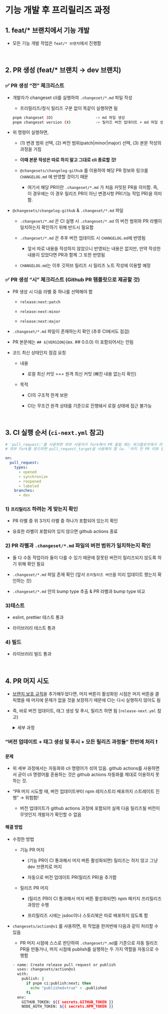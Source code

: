 # 기능 개발 후 프리릴리즈 과정

## 1. feat/\* 브랜치에서 기능 개발

- 모든 기능 개발 작업은 `feat/* 브랜치`에서 진행함

<br />

## 2. PR 생성 (feat/\* 브랜치 → dev 브랜치)

<aside>

### ✅ PR 생성 “전” 체크리스트

- 개발자가 changeset cli를 실행하여 `.changeset/*.md` 파일 작성

  - 프리릴리즈/정식 릴리즈 구분 없이 똑같이 실행하면 됨

  ```bash
  pnpm changeset (O)                   -> md 파일 생성
  pnpm changeset version (X)           -> 릴리즈 버전 업데이트 + md 파일 생성
  ```

- 위 명령어 실행하면,

  - (1) 변경 범위 선택, (2) 버전 범위(patch|minor|major) 선택, (3) 본문 작성의 과정을 거침

  - **이때 본문 작성은 따로 하지 말고 그대로 cli 종료할 것!**

  - `@changesets/changelog-github` 를 이용하여 해당 PR 정보와 링크를 `CHANGELOG.md` 에 반영할 것이기 때문

    - 여기서 해당 PR이란 `.changeset/*.md` 가 처음 커밋된 PR을 의미함. 즉, 이 경우에는 이 경우 릴리즈 PR이 아닌 변경사항 PR(기능 작업 PR)을 의미함.

- `@changesets/changelog-github` & `.changeset/*.md` 파일

  - `.changeset/*.md` 은 CI 실행 시 `.changeset/*.md` 의 버전 범위와 PR 라벨이 일치하는지 확인하기 위해 반드시 필요함

  - `.changeset/*.md` 은 추후 버전 업데이트 시 `CHANGELOG.md`에 반영됨

    - 앞서 따로 내용을 작성하지 않았으니 반영되는 내용은 없지만, 만약 작성한 내용이 있었다면 PR과 함께 그 또한 반영됨

  - `CHANGELOG.md`는 이후 깃허브 릴리즈 시 릴리즈 노트 작성에 이용할 예정
</aside>

<aside>

### ✅ PR 생성 “시” 체크리스트 (Github PR 템플릿으로 제공할 것)

- PR 생성 시 다음 라벨 중 하나를 선택해야 함

  - `release:next:patch`

  - `release:next:minor`

  - `release:next:major`

- `.changeset/*.md` 파일이 존재하는지 확인 (추후 CI에서도 점검)

- PR 본문에는 `## ${VERSION}`(ex. ## 0.0.0) 이 포함되어서는 안됨

- 코드 최신 상태인지 점검 요청

  - 내용

    - 로컬 최신 커밋 === 원격 최신 커밋 (빠진 내용 없는지 확인)

  - 목적

    - CI의 구조적 한계 보완

    - CI는 무조건 원격 상태를 기준으로 진행돼서 로컬 상태에 접근 불가능

</aside>

<br />

## 3. CI 실행 순서 (`ci-next.yml` 참고)

```yaml
# 'pull_request:'를 사용하면 외부 사용자가 fork해서 PR 올릴 때는 워크플로우에서 라벨 못 가져옴
# 외부 fork를 받으려면 pull_request_target을 사용해야 함 (w. '머지 전 PR 리뷰 필수' 브랜치 룰 추가)

on:
  pull_request:
    types:
      - opened
      - synchronize
      - reopened
      - labeled
    branches:
      - dev
```

### 1) `프리릴리즈` 하려는 게 맞는지 확인

- PR 라벨 중 위 3가지 라벨 중 하나가 포함되어 있는지 확인

- 유효한 라벨이 포함되어 있지 않으면 github actions 종료

### 2) PR 라벨과 `.changeset/*.md` 파일의 버전 범위가 일치하는지 확인

- 둘 다 수동 작업이라 둘이 다를 수 있기 때문에 잘못된 버전이 릴리즈되지 않도록 하기 위해 확인 필요

- `.changeset/*.md` 파일 존재 확인 (앞서 `프리릴리즈 버전`을 미리 업데이트 했는지 확인하는 것)

- `.changeset/*.md` 안의 bump type 추출 & PR 라벨과 bump type 비교

### 3)테스트

- eslint, prettier 테스트 통과

- 라이브러리 테스트 통과

### 4) 빌드

- 라이브러리 빌드 통과

<br />

## 4. PR 머지 시도

- [브랜치 보호 규칙](./cicd.md#3-github-브랜치-보호-및-병합-조건-설정)을 추가해두었다면, 머지 버튼이 활성화된 시점은 머지 버튼을 클릭했을 때 머지에 문제가 없을 것을 보장하기 때문에 CI는 다시 실행하지 않아도 됨

- 즉, 바로 버전 업데이트, 태그 생성 및 푸시, 릴리즈 하면 됨 (`release-next.yml` 참고)

  <details>
    <summary>세부 과정</summary>

    ```yaml
      on:
        pull_request:
          types: [closed]
          branches:
            - dev

      jobs:
        release:
          if: github.event.pull_request.merged == true
          steps: ...
    ```

    - 버전 업데이트

      - package.json에서 버전 업데이트

      - `.changeset/*.md`가 `CHANGELOG.md`에 반영되고, `.changeset/*.md` 삭제됨

      ```bash
      pnpm changeset pre enter next        -> 프리릴리즈 모드 진입 (현재 프리릴리즈 모드가 아닐 때만 실행)
      pnpm changeset version               -> 프리릴리즈 버전 업데이트
      ```

    - 태그 생성 및 푸시

      ```bash
      - name: Tag version
        run: |
          TAG="v$(jq -r .version < ./packages/your-pkg/package.json)"
          git tag $TAG
          git push origin $TAG
      ```

    - npm 레지스트리 배포

      ```bash
      pnpm changeset publish --tag next    -> 프리릴리즈
      ```

    - Github에 릴리즈

      - `CHANGELOG.md` 내용을 가져와서 릴리즈 노트 구성
  </details>

<aside>

### ”버전 업데이트 + 태그 생성 및 푸시 + 모든 릴리즈 과정들” 한번에 처리 ❗️

#### 문제

- 위 세부 과정에서는 자동화와 cli 명령어가 섞여 있음. github actions를 사용하면서 굳이 cli 명령어를 혼용하는 것은 github actions 자동화를 제대로 이용하지 못하는 것.

- “PR 머지 시도할 때, 버전 업데이트부터 npm 레지스트리 배포까지 스트레이트 진행” → 위험함!

  - 버전 업데이트가 github actions 과정에 포함되어 실제 다음 릴리즈될 버전이 무엇인지 개발자가 확인할 수 없음

#### 해결 방법

- 수정한 방법

  - 기능 PR 머지

    - (기능 PR이 CI 통과해서 머지 버튼 활성화되면) 릴리즈는 하지 않고 그냥 dev 브랜치로 머지

    - 자동으로 버전 업데이트 PR(릴리즈 PR)을 추가함

  - 릴리즈 PR 머지

    - (릴리즈 PR이 CI 통과해서 머지 버튼 활성화되면) npm 패키지 프리릴리즈 과정만 수행

    - 프리릴리즈 시에는 jsdoc이나 스토리북은 따로 배포하지 않도록 함

- `changesets/action@v1` 를 사용하면, 위 작업을 한꺼번에 다음과 같이 처리할 수 있음

  - PR 머지 시점에 스스로 판단하여 `.changeset/*.md`를 기준으로 자동 릴리즈 PR을 만들거나, 머지 시점에 publish를 실행하는 두 가지 역할을 자동으로 수행함

  ```bash
  - name: Create release pull request or publish
    uses: changesets/action@v1
    with:
      publish: |
        if pnpm ci:publish:next; then
          echo "published=true" > .published
        fi
    env:
      GITHUB_TOKEN: ${{ secrets.GITHUB_TOKEN }}
      NODE_AUTH_TOKEN: ${{ secrets.NPM_TOKEN }}
  ```
</aside>
